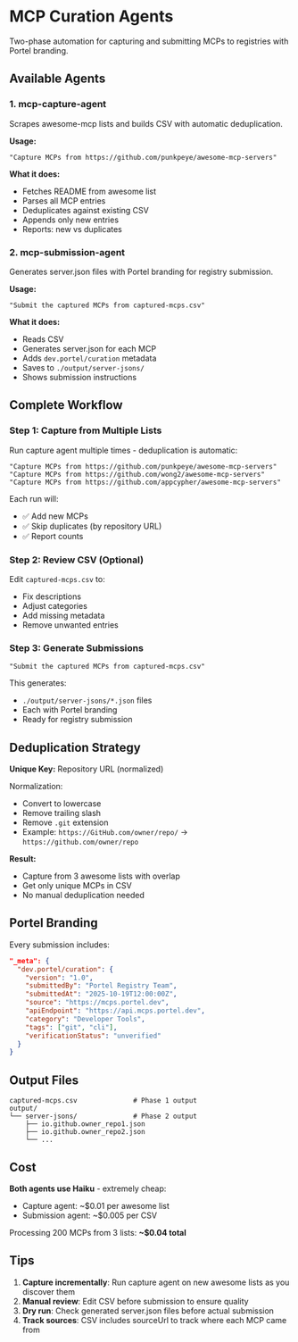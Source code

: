 # MCP Curation Agents

Two-phase automation for capturing and submitting MCPs to registries with Portel branding.

## Available Agents

### 1. mcp-capture-agent
Scrapes awesome-mcp lists and builds CSV with automatic deduplication.

**Usage:**
```
"Capture MCPs from https://github.com/punkpeye/awesome-mcp-servers"
```

**What it does:**
- Fetches README from awesome list
- Parses all MCP entries
- Deduplicates against existing CSV
- Appends only new entries
- Reports: new vs duplicates

### 2. mcp-submission-agent
Generates server.json files with Portel branding for registry submission.

**Usage:**
```
"Submit the captured MCPs from captured-mcps.csv"
```

**What it does:**
- Reads CSV
- Generates server.json for each MCP
- Adds `dev.portel/curation` metadata
- Saves to `./output/server-jsons/`
- Shows submission instructions

## Complete Workflow

### Step 1: Capture from Multiple Lists

Run capture agent multiple times - deduplication is automatic:

```
"Capture MCPs from https://github.com/punkpeye/awesome-mcp-servers"
"Capture MCPs from https://github.com/wong2/awesome-mcp-servers"
"Capture MCPs from https://github.com/appcypher/awesome-mcp-servers"
```

Each run will:
- ✅ Add new MCPs
- ✅ Skip duplicates (by repository URL)
- ✅ Report counts

### Step 2: Review CSV (Optional)

Edit `captured-mcps.csv` to:
- Fix descriptions
- Adjust categories
- Add missing metadata
- Remove unwanted entries

### Step 3: Generate Submissions

```
"Submit the captured MCPs from captured-mcps.csv"
```

This generates:
- `./output/server-jsons/*.json` files
- Each with Portel branding
- Ready for registry submission

## Deduplication Strategy

**Unique Key:** Repository URL (normalized)

Normalization:
- Convert to lowercase
- Remove trailing slash
- Remove `.git` extension
- Example: `https://GitHub.com/owner/repo/` → `https://github.com/owner/repo`

**Result:**
- Capture from 3 awesome lists with overlap
- Get only unique MCPs in CSV
- No manual deduplication needed

## Portel Branding

Every submission includes:

```json
"_meta": {
  "dev.portel/curation": {
    "version": "1.0",
    "submittedBy": "Portel Registry Team",
    "submittedAt": "2025-10-19T12:00:00Z",
    "source": "https://mcps.portel.dev",
    "apiEndpoint": "https://api.mcps.portel.dev",
    "category": "Developer Tools",
    "tags": ["git", "cli"],
    "verificationStatus": "unverified"
  }
}
```

## Output Files

```
captured-mcps.csv              # Phase 1 output
output/
└── server-jsons/              # Phase 2 output
    ├── io.github.owner_repo1.json
    ├── io.github.owner_repo2.json
    └── ...
```

## Cost

**Both agents use Haiku** - extremely cheap:
- Capture agent: ~$0.01 per awesome list
- Submission agent: ~$0.005 per CSV

Processing 200 MCPs from 3 lists: **~$0.04 total**

## Tips

1. **Capture incrementally**: Run capture agent on new awesome lists as you discover them
2. **Manual review**: Edit CSV before submission to ensure quality
3. **Dry run**: Check generated server.json files before actual submission
4. **Track sources**: CSV includes sourceUrl to track where each MCP came from
